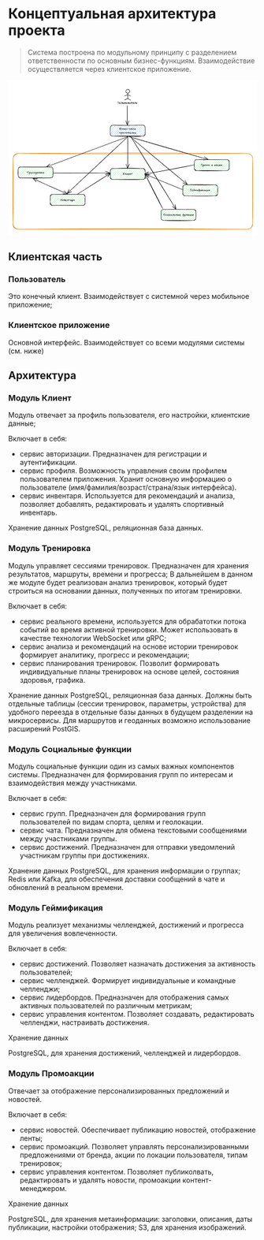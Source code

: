 # Концептуальная архитектура проекта

> Система построена по модульному принципу с разделением ответственности по основным бизнес-функциям. Взаимодействие осуществляется через клиентское приложение.

![Схема концептуальной архитектуры](images/conceptual_architecture.png)

## Клиентская часть

### Пользователь

Это конечный клиент. Взаимодействует с системной через мобильное приложение;

### Клиентское приложение

Основной интерфейс. Взаимодействует со всеми модулями системы (см. ниже)

## Архитектура

### Модуль Клиент

Модуль отвечает за профиль пользователя, его настройки, клиентские данные;

Включает в себя:
- сервис авторизации. Предназначен для регистрации и аутентификации.
- сервис профиля. Возможность управления своим профилем пользователем приложения. Хранит основную информацию о пользователе (имя/фамилия/возраст/страна/язык интерфейса).
- сервис инвентаря. Используется для рекомендаций и анализа, позволяет добавлять, редактировать и удалять спортивный инвентарь.

Хранение данных
PostgreSQL, реляционная база данных. 

### Модуль Тренировка

Модуль управляет сессиями тренировок. Предназначен для хранения результатов, маршруты, времени и прогресса; В дальнейшем в данном же модуле будет реализован анализ тренировок, который будет строиться на основании данных, полученных по итогам тренировки.

Включает в себя:
- сервис реального времени, используется для обрабатотки потока событий во время активной тренировки. Может использовать в качестве технологии WebSocket или gRPC;
- сервис анализа и рекомендаций на основе истории тренировок формирует аналитику, прогресс и рекомендации;
- сервис планирования тренировок. Позволит формировать индивидуальные планы тренировок на основе целей, состояния здоровья, графика.

Хранение данных
PostgreSQL, реляционная база данных. Должны быть отдельные таблицы (сессии тренировок, параметры, устройства) для удобного переезда в отдельные базы данных в будущем разделении на микросервисы. Для маршрутов и геоданных возможно использование расширений PostGIS.

### Модуль Социальные функции

Модуль социальные функции один из самых важных компонентов системы. Предназначен для формирования групп по интересам и взаимодействия между участниками.

Включает в себя:
- сервис групп. Предназначен для формирования групп пользователей по видам спорта, целям и геолокации.
- сервис чата. Предназначен для обмена текстовыми сообщениями между участниками группы.
- сервис достижений. Предназначен для отправки уведомлений участникам группы при достижениях.

Хранение данных
PostgreSQL, для хранения информации о группах;
Redis или Kafka, для обеспечения доставки сообщений в чате и обновлений в реальном времени.


### Модуль Геймификация

Модуль реализует механизмы челленджей, достижений и прогресса для увеличения вовлеченности. 

Включает в себя:
- сервис достижений. Позволяет назначать достижения за активность пользователей;
- сервис челленджей. Формирует индивидуальные и командные челленджи;
- сервис лидербордов. Предназначен для отображения самых активных пользователей по различным метрикам;
- сервис управления контентом. Позволяет создавать, редактировать челленджи, настраивать достижения. 

Хранение данных

PostgreSQL, для хранения достижений, челленджей и лидербордов.

### Модуль Промоакции

Отвечает за отображение персонализированных предложений и новостей.

Включает в себя:
- сервис новостей. Обеспечивает публикацию новостей, отображение ленты;
- сервис промоакций. Позволяет управлять персонализированными предложениями от бренда, акции по локации пользователя, типам тренировок;
- сервис управления контентом. Позволяет публиколвать, редактировать и удалять новости, промоакции контент-менеджером. 

Хранение данных

PostgreSQL, для хранения метаинформации: заголовки, описания, даты публикации, настройки отображения;
S3, для хранения изображений.
